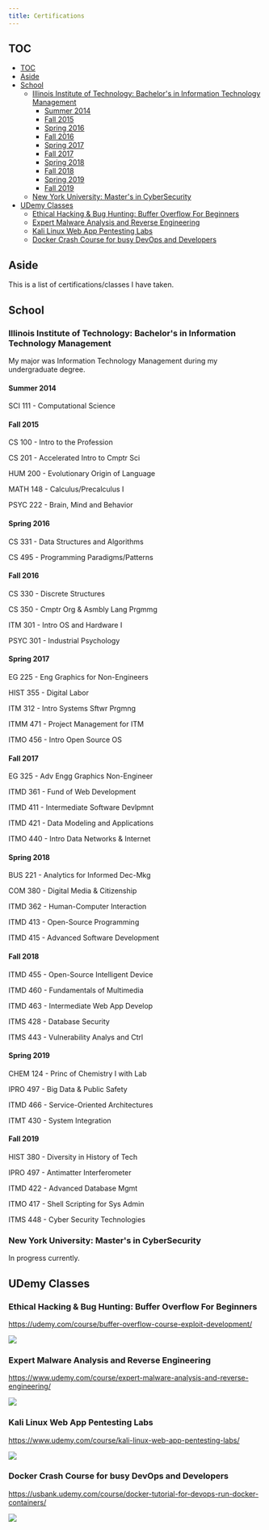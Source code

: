 ```yaml
---
title: Certifications
---
```


## TOC

<!-- TOC -->

- [TOC](#toc)
- [Aside](#aside)
- [School](#school)
    - [Illinois Institute of Technology: Bachelor's in Information Technology Management](#illinois-institute-of-technology-bachelors-in-information-technology-management)
        - [Summer 2014](#summer-2014)
        - [Fall 2015](#fall-2015)
        - [Spring 2016](#spring-2016)
        - [Fall 2016](#fall-2016)
        - [Spring 2017](#spring-2017)
        - [Fall 2017](#fall-2017)
        - [Spring 2018](#spring-2018)
        - [Fall 2018](#fall-2018)
        - [Spring 2019](#spring-2019)
        - [Fall 2019](#fall-2019)
    - [New York University: Master's in CyberSecurity](#new-york-university-masters-in-cybersecurity)
- [UDemy Classes](#udemy-classes)
    - [Ethical Hacking & Bug Hunting: Buffer Overflow For Beginners](#ethical-hacking--bug-hunting-buffer-overflow-for-beginners)
    - [Expert Malware Analysis and Reverse Engineering](#expert-malware-analysis-and-reverse-engineering)
    - [Kali Linux Web App Pentesting Labs](#kali-linux-web-app-pentesting-labs)
    - [Docker Crash Course for busy DevOps and Developers](#docker-crash-course-for-busy-devops-and-developers)

<!-- /TOC -->

## Aside

This is a list of certifications/classes I have taken.

## School

### Illinois Institute of Technology: Bachelor's in Information Technology Management

My major was Information Technology Management during my undergraduate degree.

#### Summer 2014
SCI 111 - Computational Science

#### Fall 2015
CS   100 - Intro to the Profession

CS   201 - Accelerated Intro to Cmptr Sci

HUM  200 - Evolutionary Origin of Language

MATH 148 - Calculus/Precalculus I

PSYC 222 - Brain, Mind and Behavior

#### Spring 2016
CS 331 - Data Structures and Algorithms

CS 495 - Programming Paradigms/Patterns

#### Fall 2016
CS   330 - Discrete Structures

CS   350 - Cmptr Org & Asmbly Lang Prgmmg

ITM  301 - Intro OS and Hardware I

PSYC 301 - Industrial Psychology

#### Spring 2017
EG   225 - Eng Graphics for Non-Engineers

HIST 355 - Digital Labor

ITM  312 - Intro Systems Sftwr Prgmng

ITMM 471 - Project Management for ITM

ITMO 456 - Intro Open Source OS


#### Fall 2017

EG   325 - Adv Engg Graphics Non-Engineer  

ITMD 361 - Fund of Web Development  

ITMD 411 - Intermediate Software Devlpmnt  

ITMD 421 - Data Modeling and Applications  

ITMO 440 - Intro Data Networks & Internet 

#### Spring 2018
BUS  221 - Analytics for Informed Dec-Mkg  

COM  380 - Digital Media & Citizenship  

ITMD 362 - Human-Computer Interaction  

ITMD 413 - Open-Source Programming  

ITMD 415 - Advanced Software Development 


#### Fall 2018
ITMD 455 - Open-Source Intelligent Device  

ITMD 460 - Fundamentals of Multimedia  

ITMD 463 - Intermediate Web App Develop  

ITMS 428 - Database Security  

ITMS 443 - Vulnerability Analys and Ctrl 


#### Spring 2019
CHEM 124 - Princ of Chemistry I with Lab  

IPRO 497 - Big Data & Public Safety  

ITMD 466 - Service-Oriented Architectures  

ITMT 430 - System Integration 

#### Fall 2019
HIST 380 - Diversity in History of Tech  

IPRO 497 - Antimatter Interferometer  

ITMD 422 - Advanced Database Mgmt

ITMO 417 - Shell Scripting for Sys Admin  

ITMS 448 - Cyber Security Technologies 

### New York University: Master's in CyberSecurity

In progress currently.

## UDemy Classes

### Ethical Hacking & Bug Hunting: Buffer Overflow For Beginners

<https://udemy.com/course/buffer-overflow-course-exploit-development/>

![](/images/udemy-certificates/Ethical%20Hacking%20&%20Bug%20Hunting%20Buffer%20Overflow%20For%20Beginners.jpg)

### Expert Malware Analysis and Reverse Engineering

<https://www.udemy.com/course/expert-malware-analysis-and-reverse-engineering/>

![](/images/udemy-certificates/Expert%20Malware%20Analysis%20and%20Reverse%20Engineering.jpg)

### Kali Linux Web App Pentesting Labs

<https://www.udemy.com/course/kali-linux-web-app-pentesting-labs/>

![](/images/udemy-certificates/Kali%20Linux%20Web%20App%20Pentesting%20Labs.jpg)

### Docker Crash Course for busy DevOps and Developers

<https://usbank.udemy.com/course/docker-tutorial-for-devops-run-docker-containers/>

![](/images/udemy-certificates/Docker%20Crash%20Course%20for%20busy%20DevOps%20and%20Developers.jpg)
